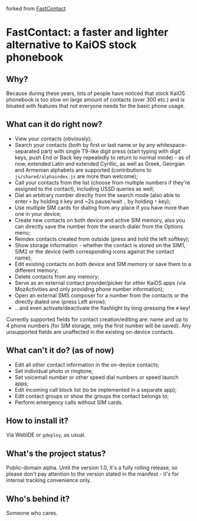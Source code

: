 forked from [FastContact](https://gitlab.com/suborg/fastcontact)
# FastContact: a faster and lighter alternative to KaiOS stock phonebook

## Why?

Because during these years, lots of people have noticed that stock KaiOS phonebook is too slow on large amount of contacts (over 300 etc.) and is bloated with features that not everyone needs for the basic phone usage.

## What can it do right now?

- View your contacts (obviously);
- Search your contacts (both by first or last name or by any whitespace-separated part) with single T9-like digit press (start typing with digit keys, push End or Back key repeatedly to return to normal mode) - as of now, extended Latin and extended Cyrillic, as well as Greek, Georgian and Armenian alphabets are supported (contributions to `js/shared/alphaindex.js` are more than welcome);
- Call your contacts from the list (choose from multiple numbers if they're assigned to the contact), including USSD queries as well;
- Dial an arbitrary number directly from the search mode (also able to enter `+` by holding `0` key and ~2s pause/wait `,` by holding `*` key);
- Use multiple SIM cards for dialing from any place if you have more than one in your device;
- Create new contacts on both device and active SIM memory, also you can directly save the number from the search dialer from the Options menu;
- Reindex contacts created from outside (press and hold the left softkey);
- Show storage information - whether the contact is stored on the SIM1, SIM2 or the device (with corresponding icons against the contact name);
- Edit existing contacts on both device and SIM memory or save them to a different memory;
- Delete contacts from any memory;
- Serve as an external contact provider/picker for other KaiOS apps (via MozActivities and only providing phone number information);
- Open an external SMS composer for a number from the contacts or the directly dialed one (press Left arrow);
- ...and even activate/deactivate the flashlight by long-pressing the `#` key!

Currently supported fields for contact creation/editing are: name and up to 4 phone numbers (for SIM storage, only the first number will be saved). Any unsupported fields are unaffected in the existing on-device contacts.

## What can't it do? (as of now)

- Edit all other contact information in the on-device contacts;
- Set individual photo or ringtone;
- Set voicemail number or other speed dial numbers or speed launch apps;
- Edit incoming call block list (to be implemented in a separate app);
- Edit contact groups or show the groups the contact belongs to;
- Perform emergency calls without SIM cards.

## How to install it?

Via WebIDE or `gdeploy`, as usual.

## What's the project status?

Public-domain alpha. Until the version 1.0, it's a fully rolling release, so please don't pay attention to the version stated in the manifest - it's for internal tracking convenience only. 

## Who's behind it?

Someone who cares.

